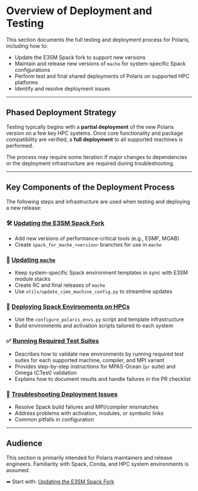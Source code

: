 # Overview of Deployment and Testing

This section documents the full testing and deployment process for Polaris,
including how to:

* Update the E3SM Spack fork to support new versions
* Maintain and release new versions of `mache` for system-specific Spack
  configurations
* Perform test and final shared deployments of Polaris on supported HPC
  platforms
* Identify and resolve deployment issues

---

## Phased Deployment Strategy

Testing typically begins with a **partial deployment** of the new Polaris
version on a few key HPC systems. Once core functionality and package
compatibility are verified, a **full deployment** to all supported machines is
performed.

The process may require some iteration if major changes to dependencies
or the deployment infrastructure are required during troubleshooting.

---

## Key Components of the Deployment Process

The following steps and infrastructure are used when testing and deploying a
new release:

### 🛠️ [Updating the E3SM Spack Fork](updating_spack_fork.md)

* Add new versions of performance-critical tools (e.g., ESMF, MOAB)
* Create `spack_for_mache_<version>` branches for use in `mache`

### 🧩 [Updating `mache`](updating_mache.md)

* Keep system-specific Spack environment templates in sync with E3SM module
  stacks
* Create RC and final releases of `mache`
* Use `utils/update_cime_machine_config.py` to streamline updates

### 🚀 [Deploying Spack Environments on HPCs](deploying_spack.md)

* Use the `configure_polaris_envs.py` script and template infrastructure
* Build environments and activation scripts tailored to each system

### ✅ [Running Required Test Suites](running_test_suites.md)

* Describes how to validate new environments by running required test suites
  for each supported machine, compiler, and MPI variant
* Provides step-by-step instructions for MPAS-Ocean (`pr` suite) and Omega
  (CTest) validation
* Explains how to document results and handle failures in the PR checklist

### 🧪 [Troubleshooting Deployment Issues](troubleshooting.md)

* Resolve Spack build failures and MPI/compiler mismatches
* Address problems with activation, modules, or symbolic links
* Common pitfalls in configuration

---

## Audience

This section is primarily intended for Polaris maintainers and release
engineers. Familiarity with Spack, Conda, and HPC system environments is
assumed.

➡ Start with: [Updating the E3SM Spack Fork](updating_spack_fork.md)
